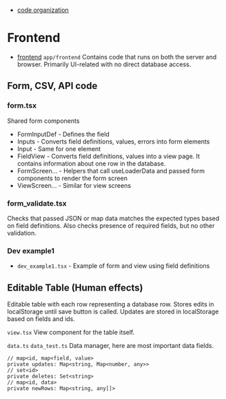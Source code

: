 - [code organization](code-organization)

# Frontend
- [frontend](frontend)
`app/frontend`
Contains code that runs on both the server and browser. Primarily UI-related with no direct database access.

## Form, CSV, API code

### form.tsx
Shared form components

- FormInputDef - Defines the field
- Inputs - Converts field definitions, values, errors into form elements
- Input - Same for one element
- FieldView - Converts field definitions, values into a view page. It contains information about one row in the database.
- FormScreen... - Helpers that call useLoaderData and passed form components to render the form screen
- ViewScreen... - Similar for view screens

### form_validate.tsx
Checks that passed JSON or map data matches the expected types based on field definitions. Also checks presence of required fields, but no other validation.

### Dev example1
- `dev_example1.tsx` - Example of form and view using field definitions

## Editable Table (Human effects)
Editable table with each row representing a database row. Stores edits in localStorage until save button is called. Updates are stored in localStorage based on fields and ids.

`view.tsx`
View component for the table itself.

`data.ts`
`data_test.ts`
Data manager, here are most important data fields.

```
// map<id, map<field, value>
private updates: Map<string, Map<number, any>>
// set<id>
private deletes: Set<string>
// map<id, data>
private newRows: Map<string, any[]>

```
